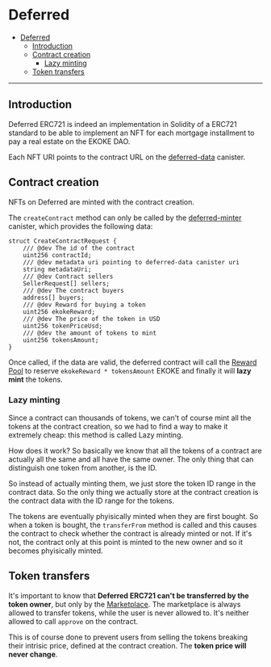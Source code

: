 # Deferred

- [Deferred](#deferred)
  - [Introduction](#introduction)
  - [Contract creation](#contract-creation)
    - [Lazy minting](#lazy-minting)
  - [Token transfers](#token-transfers)

---

## Introduction

Deferred ERC721 is indeed an implementation in Solidity of a ERC721 standard to be able to implement an NFT for each mortgage installment to pay a real estate on the EKOKE DAO.

Each NFT URI points to the contract URL on the [deferred-data](../canisters/deferred-data.md) canister.

## Contract creation

NFTs on Deferred are minted with the contract creation.

The `createContract` method can only be called by the [deferred-minter](../canisters/deferred-minter.md) canister, which provides the following data:

```solidity
struct CreateContractRequest {
    /// @dev The id of the contract
    uint256 contractId;
    /// @dev metadata uri pointing to deferred-data canister uri
    string metadataUri;
    /// @dev Contract sellers
    SellerRequest[] sellers;
    /// @dev The contract buyers
    address[] buyers;
    /// @dev Reward for buying a token
    uint256 ekokeReward;
    /// @dev The price of the token in USD
    uint256 tokenPriceUsd;
    /// @dev the amount of tokens to mint
    uint256 tokensAmount;
}
```

Once called, if the data are valid, the deferred contract will call the [Reward Pool](./RewardPool.md) to reserve `ekokeReward * tokensAmount` EKOKE and finally it will **lazy mint** the tokens.

### Lazy minting

Since a contract can thousands of tokens, we can't of course mint all the tokens at the contract creation, so we had to find a way to make it extremely cheap: this method is called Lazy minting.

How does it work? So basically we know that all the tokens of a contract are actually all the same and all have the same owner. The only thing that can distinguish one token from another, is the ID.

So instead of actually minting them, we just store the token ID range in the contract data. So the only thing we actually store at the contract creation is the contract data with the ID range for the tokens.

The tokens are eventually phyisically minted when they are first bought. So when a token is bought, the `transferFrom` method is called and this causes the contract to check whether the contract is already minted or not. If it's not, the contract only at this point is minted to the new owner and so it becomes phyisically minted.

## Token transfers

It's important to know that **Deferred ERC721 can't be transferred by the token owner**, but only by the [Marketplace](./Marketplace.md). The marketplace is always allowed to transfer tokens, while the user is never allowed to. It's neither allowed to call `approve` on the contract.

This is of course done to prevent users from selling the tokens breaking their intrisic price, defined at the contract creation. The **token price will never change**.
